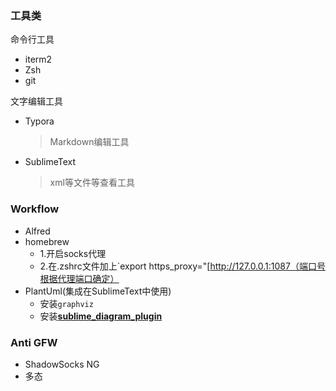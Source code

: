 ### 工具类

命令行工具

* iterm2 
* Zsh
* git

文字编辑工具

* Typora

  > Markdown编辑工具

* SublimeText

  > xml等文件等查看工具

### Workflow

* Alfred
* homebrew
  * 1.开启socks代理
  * 2.在.zshrc文件加上`export https_proxy="[http://127.0.0.1:1087（端口号根据代理端口确定）
* PlantUml(集成在SublimeText中使用)
  * 安装`graphviz`
  * 安装[**sublime_diagram_plugin**](https://github.com/jvantuyl/sublime_diagram_plugin)

### Anti GFW

* ShadowSocks NG
* 多态

